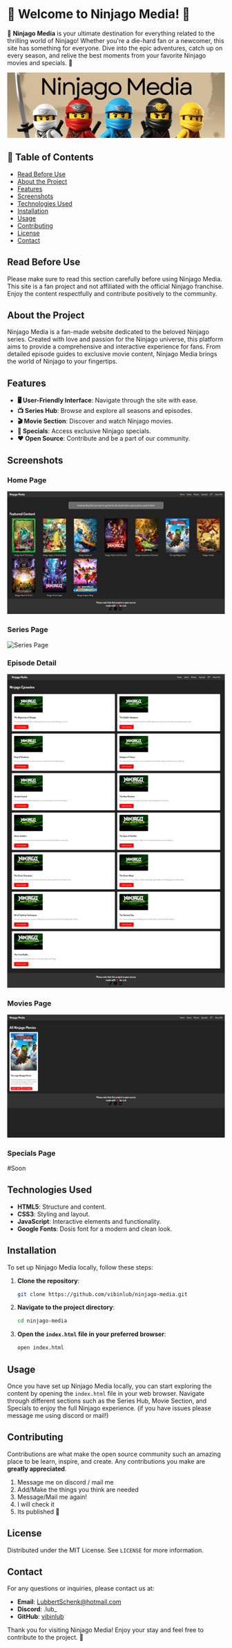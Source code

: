 
# 🎉 Welcome to Ninjago Media! 🎉

🌟 **Ninjago Media** is your ultimate destination for everything related to the thrilling world of Ninjago! Whether you're a die-hard fan or a newcomer, this site has something for everyone. Dive into the epic adventures, catch up on every season, and relive the best moments from your favorite Ninjago movies and specials. 🌟

![Ninjago Media Banner](./IMG/images/banner.png)

## 📖 Table of Contents
- [Read Before Use](#read-before-use)
- [About the Project](#about-the-project)
- [Features](#features)
- [Screenshots](#screenshots)
- [Technologies Used](#technologies-used)
- [Installation](#installation)
- [Usage](#usage)
- [Contributing](#contributing)
- [License](#license)
- [Contact](#contact)

## Read Before Use
Please make sure to read this section carefully before using Ninjago Media. This site is a fan project and not affiliated with the official Ninjago franchise. Enjoy the content respectfully and contribute positively to the community.

## About the Project
Ninjago Media is a fan-made website dedicated to the beloved Ninjago series. Created with love and passion for the Ninjago universe, this platform aims to provide a comprehensive and interactive experience for fans. From detailed episode guides to exclusive movie content, Ninjago Media brings the world of Ninjago to your fingertips.

## Features
- **🖥️ User-Friendly Interface**: Navigate through the site with ease.
- **📺 Series Hub**: Browse and explore all seasons and episodes.
- **🎬 Movie Section**: Discover and watch Ninjago movies.
- **🌟 Specials**: Access exclusive Ninjago specials.
- **❤️ Open Source**: Contribute and be a part of our community.

## Screenshots
### Home Page
![Home Page](./IMG/screenshots/homepage.png)
### Series Page
![Series Page](./IMG/screenshots/seriespage.png)
### Episode Detail
![Episode Detail](./IMG/screenshots/episodedetail.png)
### Movies Page
![Movies Page](./IMG/screenshots/moviespage.png)
### Specials Page
#Soon

## Technologies Used
- **HTML5**: Structure and content.
- **CSS3**: Styling and layout.
- **JavaScript**: Interactive elements and functionality.
- **Google Fonts**: Dosis font for a modern and clean look.

## Installation
To set up Ninjago Media locally, follow these steps:

1. **Clone the repository**:
   ```bash
   git clone https://github.com/vibinlub/ninjago-media.git
   ```
2. **Navigate to the project directory**:
   ```bash
   cd ninjago-media
   ```
3. **Open the `index.html` file in your preferred browser**:
   ```bash
   open index.html
   ```

## Usage
Once you have set up Ninjago Media locally, you can start exploring the content by opening the `index.html` file in your web browser. Navigate through different sections such as the Series Hub, Movie Section, and Specials to enjoy the full Ninjago experience. (if you have issues please message me using discord or mail!)

## Contributing
Contributions are what make the open source community such an amazing place to be learn, inspire, and create. Any contributions you make are **greatly appreciated**.

1. Message me on discord / mail me
2. Add/Make the things you think are needed
3. Message/Mail me again!
4. I will check it
5. Its published 🎉

## License
Distributed under the MIT License. See `LICENSE` for more information.

## Contact
For any questions or inquiries, please contact us at:

- **Email**: LubbertSchenk@hotmail.com
- **Discord**: .lub_
- **GitHub**: [vibinlub](https://github.com/vibinlub)

Thank you for visiting Ninjago Media! Enjoy your stay and feel free to contribute to the project. 🚀
